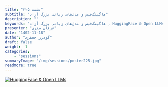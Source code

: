 ```yaml
---
title: "نشست ۲۲۵"
subtitle: "هاگینگ‌فیس و مدل‌های زبانی بزرگ آزاد"
description: ""
keywords: "هاگینگ‌فیس و مدل‌های زبانی بزرگ آزاد , HuggingFace & Open LLMs , شیرازلاگ"
presenter: "عرفان صفری"
date: "1402-11-18"
author: "گودرز جعفری"
draft: false
weight: -1
categories:
    - "sessions"
summaryImage: "/img/sessions/poster225.jpg"
readmore: true
---
```

[![HuggingFace & Open LLMs](/img/sessions/poster225.jpg)](/img/sessions/poster225.jpg)

